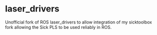 laser_drivers
=============

Unofficial fork of ROS laser_drivers to allow integration of my sicktoolbox fork allowing the Sick PLS to be used reliably in ROS.